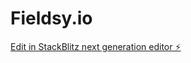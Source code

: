 # Fieldsy.io

[Edit in StackBlitz next generation editor ⚡️](https://stackblitz.com/~/github.com/J-Medlin/Fieldsy.io)